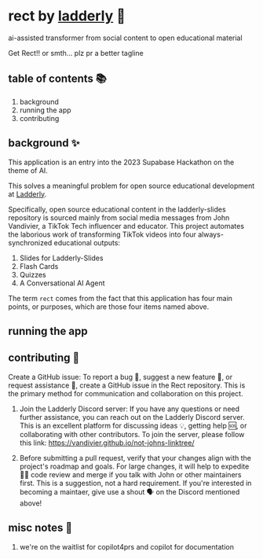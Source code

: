 # rect by [ladderly](https://ladderly.io/) 🚀

ai-assisted transformer from social content to open educational material

Get Rect!! or smth... plz pr a better tagline

## table of contents 📚

1. background
2. running the app
3. contributing

## background ✨

This application is an entry into the 2023 Supabase Hackathon on the theme of AI.

This solves a meaningful problem for open source educational development at [Ladderly](https://ladderly.io/).

Specifically, open source educational content in the ladderly-slides repository is sourced mainly from social media messages from John Vandivier, a TikTok Tech influencer and educator. This project automates the laborious work of transforming TikTok videos into four always-synchronized educational outputs:

1. Slides for Ladderly-Slides
2. Flash Cards
3. Quizzes
4. A Conversational AI Agent

The term `rect` comes from the fact that this application has four main points, or purposes, which are those four items named above.

## running the app

## contributing 💖

Create a GitHub issue: To report a bug 🐞, suggest a new feature 🌟, or request assistance 🙋, create a GitHub issue in the Rect repository. This is the primary method for communication and collaboration on this project.

1. Join the Ladderly Discord server: If you have any questions or need further assistance, you can reach out on the Ladderly Discord server. This is an excellent platform for discussing ideas 💡, getting help 🆘, or collaborating with other contributors. To join the server, please follow this link: https://vandivier.github.io/not-johns-linktree/

2. Before submitting a pull request, verify that your changes align with the project's roadmap and goals. For large changes, it will help to expedite 🏎️‍💨 code review and merge if you talk with John or other maintainers first. This is a suggestion, not a hard requirement. If you're interested in becoming a maintaer, give use a shout 🗣️ on the Discord mentioned above!

## misc notes 📝

1. we're on the waitlist for copilot4prs and copilot for documentation
